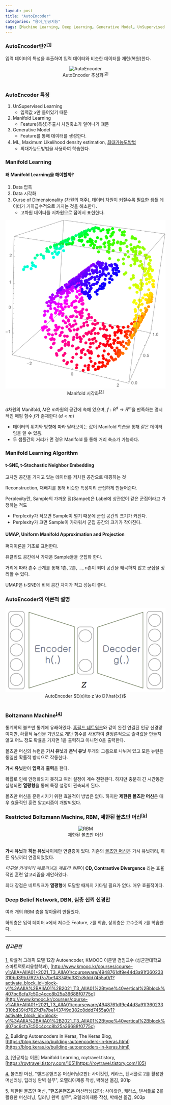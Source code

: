 ```yaml
---
layout: post
title: "AutoEncoder"
categories: "용어_인공지능"
tags: [Machine Learning, Deep Learning, Generative Model, UnSupervised Learning]
---
```


### AutoEncoder란?<sup><a href="#footnote_1_1" name="footnote_1_2">[1]</a></sup>

입력 데이터의 특성을 추출하여 입력 데이터와 비슷한 데이터를 재현(복원)한다.

<center><img alt="AutoEncoder" src="https://blog.keras.io/img/ae/autoencoder_schema.jpg"></center>

<center>AutoEncoder 추상화<sup><a href="#footnote_2_1" name="footnote_2_2">[2]</a></sup></center><br/>

### AutoEncoder 특징

1. UnSupervised Learning
    * 입력값 $x$만 들어있기 때문
2. Manifold Learning
    * Feature(특성)추출시 차원축소가 일어나기 떄문
3. Generative Model
    * Feature를 통해 데이터를 생성한다.
4. ML, Maximum Likelihood density estimation, [최대가능도방법](https://ko.wikipedia.org/wiki/최대가능도_방법)
    * 최대가능도방법을 사용하여 학습한다.

### Manifold Learning  
#### 왜 Manifold Learning을 해야할까?

1. Data 압축
2. Data 시각화
3. Curse of Dimensionality (차원의 저주), 데이터 차원이 커질수록 필요한 샘플 데이터가 기하급수적으로 커지는 것을 해소한다.
    * 고차원 데이터를 저차원으로 접어서 표현한다.

<center><img alt="Manifold" src="https://raw.githubusercontent.com/maizer2/gitblog_img/main/img/용어_인공지능/2022-03-29-AutoEncoder/Manifold.png"></center>

<center>Manifold 시각화<sup><a href="#footnote_3_1" name="footnote_3_2">[3]</a></sup></center><br/>

$d$차원의 Manifold, $M$은 $m$차원의 공간에 속해 있으며, $f: R^{d} \to R^{m}$을 만족하는 명시적인 매핑 함수 $f$가 존재한다 $(d<m)$

* 데이터의 위치와 방향에 따라 달라보이는 값이 Manifold 학습을 통해 같은 데이터임을 알 수 있음. 
* 두 샘플간의 거리가 먼 경우 Manifold 를 통해 거리 축소가 가능하다.

### Manifold Learning Algorithm  
#### t-SNE, t-Stochastic Neighbor Embedding

고차원 공간을 가지고 있는 데이터를 저차원 공간으로 매핑하는 것

Reconstruction, 재배치를 통해 비슷한 특성끼리 군집하게 만들어준다.

Perplexity란, Sample의 가까운 점(Sampel)은 Label에 상관없이 같은 군집이라고 가정하는 척도

* Perplexity가 작으면 Sample이 멀기 때문에 군집 공간의 크기가 커진다.
* Perplexity가 크면 Sample이 가까워서 군집 공간의 크기가 작아진다.

#### UMAP, Uniform Manifold Approximation and Projection

퍼지이론을 기초로 표현한다.

유클리드 공간에서 가까운 Sample들을 군집화 한다.

거리에 따라 촌수 관계를 통해 1촌, 2촌, ..., n촌이 되며 공간을 왜곡하지 않고 군집을 정리할 수 있다.

UMAP은 t-SNE에 비해 공간 차지가 적고 성능이 좋다.


### AutoEncoder의 이론적 설명

<center><img width="800" alt="AutoEncoder" src="https://raw.githubusercontent.com/maizer2/gitblog_img/main/img/용어_인공지능/2022-03-29-AutoEncoder/AutoEncoder.PNG"></center>

<center>AutoEncoder $E(x)\to z \to D(\hat{x})$</center><br/>

### Boltzmann Machine<sup><a href="#footnote_4_1" name="footnote_4_2">[4]</a></sup>

통계학의 볼츠만 통계에 유래하였다. [홉필드 네트워크](https://en.wikipedia.org/wiki/Hopfield_network)와 같이 완전 연결된 인공 신경망이지만, 확률적 뉴런을 기반으로 계단 함수를 사용하여 결정론적으로 출력값을 만들지 않고 어느 정도 확률을 가지면 1을 출력하고 아니면 0을 출력한다.

볼츠만 머신의 뉴런은 **가시 유닛**과 **은닉 유닛** 두개의 그룹으로 나눠져 있고 모든 뉴런은 동일한 확률적 방식으로 작동한다.

**가시 유닛**만이 **입력**과 **출력**을 한다.

확률로 인해 안정화되지 못하고 여러 설정이 계속 전환된다. 하지만 충분히 긴 시간동안 실행되면 **열평형**을 통해 특정 설정이 관측되게 된다.

볼츠만 머신을 훈련시키기 위한 효율적이 방법은 없다. 하지만 **제한된 볼츠만 머신**은 매우 효율적인 훈련 알고리즘이 개발되었다.

### Restricted Boltzmann Machine, RBM, 제한된 볼츠만 머신<sup><a href="#footnote_5_1" name="footnote_5_2">[5]</a></sup>

<center><img alt="RBM" src="https://upload.wikimedia.org/wikipedia/commons/thumb/e/e8/Restricted_Boltzmann_machine.svg/330px-Restricted_Boltzmann_machine.svg.png"></center>

<center>제한된 볼츠만 머신</center><br/>

**가시 유닛**과 **히든 유닛**사이에만 연결층이 있다. 기존의 <a href="#footnote_4_2" name="footnote_4_1">볼츠만 머신</a>은 가시 유닛끼리, 히든 유닛끼리 연결되었었다.

*미구엘 카레이라 페르피닝*과 *제프리 힌튼*이 **CD, Contrastive Divergence** 라는 효율적인 훈련 알고리즘을 제안하였다.

최대 장점은 네트워크가 **열평형**에 도달할 때까지 기다릴 필요가 없다. 매우 효율적이다.

### Deep Belief Network, DBN, 심층 신뢰 신경만

여러 개의 RBM 층을 쌓아올려 만들었다.

하위층은 입력 데이터 $x$에서 저수준 Feature, $z$를 학습, 상위층은 고수준의 $z$를 학습한다.

---
##### 참고문헌

<a href="#footnote_1_2" name="footnote_1_1">1.</a> 확률적 그래픽 모델 12강 Autoencoder, KMOOC 이준열 겸임교수 (성균관대학교 스마트팩토리융합학과), [http://www.kmooc.kr/courses/course-v1:AIIA+AIIA01+2021_T3_AIIA01/courseware/4948761df9e44d3a91f360233310bd39/d7627d7a7be143749d382c8ddd7455a0/1?activate_block_id=block-v1%3AAIIA%2BAIIA01%2B2021_T3_AIIA01%2Btype%40vertical%2Bblock%407bc6cfa7c50c4ccc8b25a36688f0775c](http://www.kmooc.kr/courses/course-v1:AIIA+AIIA01+2021_T3_AIIA01/courseware/4948761df9e44d3a91f360233310bd39/d7627d7a7be143749d382c8ddd7455a0/1?activate_block_id=block-v1%3AAIIA%2BAIIA01%2B2021_T3_AIIA01%2Btype%40vertical%2Bblock%407bc6cfa7c50c4ccc8b25a36688f0775c)

<a href="#footnote_2_2" name="footnote_2_1">2.</a> Building Autoencoders in Keras, The Keras Blog, [https://blog.keras.io/building-autoencoders-in-keras.html](https://blog.keras.io/building-autoencoders-in-keras.html)

<a href="#footnote_3_2" name="footnote_3_1">3.</a> [인공지능 이론] Manifold Learning, roytravel.tistory, [https://roytravel.tistory.com/105](https://roytravel.tistory.com/105)

<a href="#footnote_4_2" name="footnote_4_1">4.</a> 볼츠만 머신, "핸즈온핸즈온 머신러닝(2판): 사이킷런, 케라스, 텐서플로 2를 활용한 머신러닝, 딥러닝 완벽 실무", 오렐리아제롱 작성, 박해선 옮김, 901p

<a href="#footnote_5_2" name="footnote_5_1">5.</a> 제한된 볼츠만 머신, "핸즈온핸즈온 머신러닝(2판): 사이킷런, 케라스, 텐서플로 2를 활용한 머신러닝, 딥러닝 완벽 실무", 오렐리아제롱 작성, 박해선 옮김, 903p
